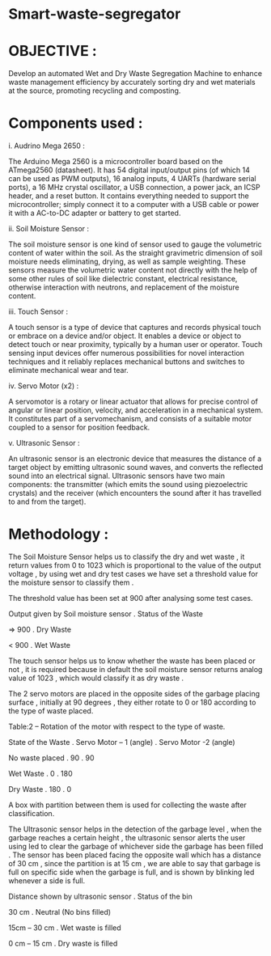 # Smart-waste-segregator
# OBJECTIVE :

Develop an automated Wet and Dry Waste Segregation Machine to enhance waste management efficiency by accurately sorting dry and wet materials at the source, promoting recycling and composting.

# Components used :

i.	Audrino Mega 2650 :

The Arduino Mega 2560 is a microcontroller board based on the ATmega2560 (datasheet). It has 54 digital input/output pins (of which 14 can be used as PWM outputs), 16 analog inputs, 4 UARTs (hardware serial ports), a 16 MHz crystal oscillator, a USB connection, a power jack, an ICSP header, and a reset button. It contains everything needed to support the microcontroller; simply connect it to a computer with a USB cable or power it with a AC-to-DC adapter or battery to get started.

ii.	Soil Moisture Sensor :

The soil moisture sensor is one kind of sensor used to gauge the volumetric content of water within the soil. As the straight gravimetric dimension of soil moisture needs eliminating, drying, as well as sample weighting. These sensors measure the volumetric water content not directly with the help of some other rules of soil like dielectric constant, electrical resistance, otherwise interaction with neutrons, and replacement of the moisture content.

iii.	Touch Sensor :

A touch sensor is a type of device that captures and records physical touch or embrace on a device and/or object. It enables a device or object to detect touch or near proximity, typically by a human user or operator. Touch sensing input devices offer numerous possibilities for novel interaction techniques and it reliably replaces mechanical buttons and switches to eliminate mechanical wear and tear.

iv.	Servo Motor (x2) :

A servomotor is a rotary or linear actuator that allows for precise control of angular or linear position, velocity, and acceleration in a mechanical system. It constitutes part of a servomechanism, and consists of a suitable motor coupled to a sensor for position feedback.

v.	Ultrasonic Sensor :

An ultrasonic sensor is an electronic device that measures the distance of a target object by emitting ultrasonic sound waves, and converts the reflected sound into an electrical signal. Ultrasonic sensors have two main components: the transmitter (which emits the sound using piezoelectric crystals) and the receiver (which encounters the sound after it has travelled to and from the target).


# Methodology :


The Soil Moisture Sensor helps us to classify the dry and wet waste , it return values from 0 to 1023 which is proportional to the value of the output voltage , by using wet and dry test cases we have set a threshold value for the moisture sensor to classify them .


The threshold value has been set at 900 after analysing some test cases.


Output given by Soil moisture sensor	.  Status of the Waste

  => 900                  .                     Dry Waste

  < 900	                  .                    Wet Waste



The touch sensor helps us to know whether the waste has been placed or not , it is required because in default the soil moisture sensor returns analog value of 1023 , which would classify it as dry waste .

 The 2 servo motors are placed in the opposite sides of the garbage placing surface , initially at 90 degrees , they either rotate to 0 or 180 according to the type of waste placed.

Table:2 – Rotation of the motor with respect to the type of waste.


State of the Waste	. Servo Motor – 1 (angle)	. Servo Motor -2 (angle)

No waste placed	    .         90	            .          90

Wet Waste	          .         0	               .       180

Dry Waste	          .       180	                .       0

 
A box with partition between them is used for collecting the waste after classification.


The Ultrasonic sensor helps in the detection of the garbage level , when the garbage reaches a certain height , the ultrasonic sensor alerts the user using led to clear the garbage of whichever side the garbage has been filled . The sensor has been placed facing the opposite wall which has a distance of 30 cm , since the partition is at 15 cm , we are able to say that garbage is full on specific side when the garbage is full, and is shown by blinking led whenever a side is full.

Distance shown by ultrasonic sensor	      .         Status of the bin

30 cm	                        .                 Neutral (No bins filled)

15cm – 30 cm	                 .                   Wet waste is filled

0 cm – 15 cm	                  .                  Dry waste is filled



